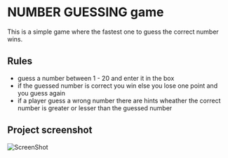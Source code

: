 # NUMBER GUESSING game

This is a simple game where the fastest one to guess the correct number wins.

## Rules

- guess a number between 1 - 20 and enter it in the box
- if the guessed number is correct you win else you lose one point and you guess again
- if a player guess a wrong number there are hints wheather the correct number is greater or lesser than the guessed number

## Project screenshot

![ScreenShot](./Screenshot%202022-11-29%20152513.png)
